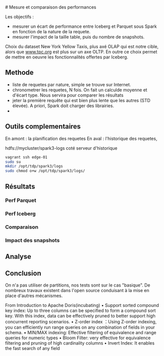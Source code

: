# Mesure et comparaison des performances

Les objectifs :

* mesurer un écart de performance entre Iceberg et Parquet sous Spark en fonction de la nature de la requete. 
* mesurer l'impact de la taille table, puis du nombre de snapshots.

Choix du dataset New York Yellow Taxis, plus axé OLAP qui est notre cible, alors que www.tpc.org est plus sur un axe OLTP. En outre ce choix permet de mettre en oeuvre les fonctionnalités offertes par Iceberg.

## Methode 

* liste de requetes par nature, simple se trouve sur Internet.
* chronometrer les requetes, N fois. On fait un calculde moyenne et d'écart type. Nous servira pour comparer les résultats
* jeter la première requête qui est bien plus lente que les autres (STD élevée). A priori, Spark doit charger des librairies.
* 

## Outils complementaires 

En amont : la planification des requetes
En aval : l'historique des requetes, 

hdfs://mycluster/spark3-logs coté serveur d'historique

```bash
vagrant ssh edge-01
sudo su
mkdir /opt/tdp/spark3/logs
sudo chmod o+w /opt/tdp/spark3/logs/
```

## Résultats

### Perf Parquet

### Perf Iceberg

### Comparaison 

### Impact des snapshots

## Analyse

## Conclusion

On n'a pas utiliser de partitions, nos tests sont sur le cas "basique". 
De nombreux travaux existent dans l'open source conduisant à la mise en place d'autres mécanismes.

From 
Introduction to Apache Doris(incubating)
•	Support sorted compound key index: Up to three columns can be specified to form a compound sort key. With this index, data can be effectively pruned to better support high concurrent reporting scenarios.
•	Z-order index ：Using Z-order indexing, you can efficiently run range queries on any combination of fields in your schema.
•	MIN/MAX indexing: Effective filtering of equivalence and range queries for numeric types
•	Bloom Filter: very effective for equivalence filtering and pruning of high cardinality columns
•	Invert Index: It enables the fast search of any field


